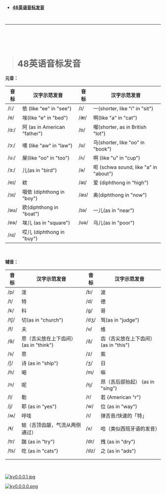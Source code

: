 > <h2 id=""></h2>
- [**48英语音标发音**](#48英语音标发音)










<br/>

***
<br/><br/><br/>

> <h1 id="48英语音标发音">48英语音标发音</h1>

**元音：**

| 音标  | 汉字示范发音 | 音标  | 汉字示范发音 |
|-------|--------------|-------|--------------|
| /i:/  | 依  (like "ee" in "see")         | /ɪ/   | 一(shorter, like "i" in "sit")           |
| /e/   | 埃(like "e" in "bed")           | /æ/   | 啊(like "a" in "cat")           |
| /ɑ:/  | 阿 (as in American "father")          | /ɒ/   | 喔(shorter, as in British "lot")           |
| /ɔ:/  | 噢  (like "aw" in "law")          | /ʊ/   | 乌(shorter, like "oo" in "book")           |
| /u:/  | 屋(like "oo" in "too")           | /ʌ/   | 啊 (like "u" in "cup")          |
| /ɜ:/  | 儿(as in "bird")           | /ə/   | 呃 (schwa sound, like "a" in "about")           |
| /eɪ/  | 欸           | /aɪ/  | 爱 (diphthong in "high")           |
| /ɔɪ/  | 哦依 (diphthong in "boy")         | /aʊ/  | 奥(diphthong in "now")           |
| /əʊ/  | 欧(diphthong in "boat")           | /ɪə/  | 一儿(as in "near")         |
| /eə/  | 埃儿 (as in "square")         | /ʊə/  | 乌儿(as in "poor")         |
| /ʌɪ/  | 哎儿 (diphthong in "buy")       |   |          |


<br/><br/>
**辅音：**

| 音标  | 汉字示范发音 | 音标  | 汉字示范发音 |
|-------|--------------|-------|--------------|
| /p/   | 泼         | /b/   | 波           |
| /t/   | 特           | /d/   | 德           |
| /k/   | 科           | /g/   | 哥           |
| /tʃ/  | 切(as in "church")           | /dʒ/  | 驾(as in "judge")|
| /f/   | 夫           | /v/   | 维           |
| /θ/   | 思（舌尖放在上下齿间） (as in "think") | /ð/   | 齿（舌尖放在上下齿间）(as in "this") |
| /s/   | 思           | /z/   | 紫           |
| /ʃ/   |  诗 (as in "ship") | /ʒ/   | 日           |
| /h/   | 喝           | /m/   | 嘛           |
| /n/   | 呢           | /ŋ/   | 昂（舌后部抬起） (as in "sing") |
| /l/   | 勒           | /r/   | 若 (American "r")           |
| /j/   | 耶 (as in "yes")          | /w/   | 位 (as in "way")           |
| /ʍ/   | 呼哇         | /ɾ/   | 弹舌音/快速的「特」 |
| /ɬ/   | 蛙（舌顶齿龈，气流从两侧通过） | /x/   | 哈（类似西班牙语的发音） |
|  /tr/  | 踹 (as in "try") |  /dr/ | 拽 (as in "dry")  
| /ts/ | 吃 (as in "cats") |  /dz/  | 之 (as in "ads") |
|    |  | |    |
|    |  | |    |  


<br/>

[![ky0.0.0.1.jpg](./../Pictures/ky0.0.0.1.jpg)](https://www.bilibili.com/video/BV1vi4y1C73C/?spm_id_from=333.337.search-card.all.click&vd_source=a7fe275f0ee54c4d2f691a823f8876b8)


[![ky0.0.0.0.png](./../Pictures/ky0.0.0.0.png)](https://www.bilibili.com/video/BV1vi4y1C73C/?spm_id_from=333.337.search-card.all.click&vd_source=a7fe275f0ee54c4d2f691a823f8876b8)
